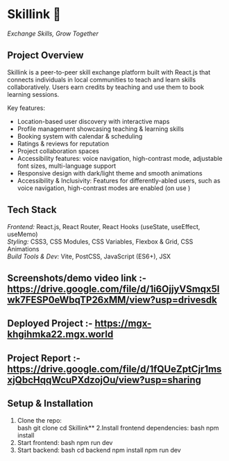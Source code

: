 # Skillink 🤝  
*Exchange Skills, Grow Together*

## Project Overview
Skillink is a peer-to-peer skill exchange platform built with React.js that connects individuals in local communities to teach and learn skills collaboratively. Users earn credits by teaching and use them to book learning sessions.  

Key features:  
- Location-based user discovery with interactive maps  
- Profile management showcasing teaching & learning skills  
- Booking system with calendar & scheduling  
- Ratings & reviews for reputation  
- Project collaboration spaces  
- Accessibility features: voice navigation, high-contrast mode, adjustable font sizes, multi-language support  
- Responsive design with dark/light theme and smooth animations  
- Accessibility & Inclusivity: Features for differently-abled users, such as voice navigation, high-contrast modes are enabled (on use ) 

## Tech Stack
*Frontend:* React.js, React Router, React Hooks (useState, useEffect, useMemo)  
*Styling:* CSS3, CSS Modules, CSS Variables, Flexbox & Grid, CSS Animations  
*Build Tools & Dev:* Vite, PostCSS, JavaScript (ES6+), JSX  

## Screenshots/demo video link :- https://drive.google.com/file/d/1i6OjjyVSmqx5lwk7FESP0eWbqTP26xMM/view?usp=drivesdk

## Deployed Project :- https://mgx-khgihmka22.mgx.world

## Project Report :- https://drive.google.com/file/d/1fQUeZptCjr1msxjQbcHqqWcuPXdzojOu/view?usp=sharing

## Setup & Installation
1. Clone the repo:  
   bash
   git clone <your-repo-link>
   cd Skillink**
2.Install frontend dependencies:
   bash
   npm install
3. Start frontend:
   bash
   npm run dev
4. Start backend:
   bash
   cd backend
   npm install
   npm run dev
